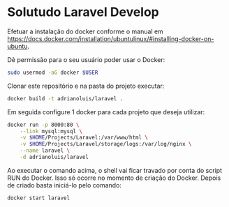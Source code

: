 # Solutudo Laravel Develop

Efetuar a instalação do docker conforme o manual em https://docs.docker.com/installation/ubuntulinux/#installing-docker-on-ubuntu.

Dê permissão para o seu usuário poder usar o Docker:

```bash
sudo usermod -aG docker $USER
```

Clonar este repositório e na pasta do projeto executar:

```bash
docker build -t adrianoluis/laravel .
```

Em seguida configure 1 docker para cada projeto que deseja utilizar:

```bash
docker run -p 8000:80 \
    --link mysql:mysql \
    -v $HOME/Projects/Laravel:/var/www/html \
    -v $HOME/Projects/Laravel/storage/logs:/var/log/nginx \
    --name laravel \
    -d adrianoluis/laravel
```

Ao executar o comando acima, o shell vai ficar travado por conta do script RUN do Docker. Isso só ocorre no momento de criação do Docker. Depois de criado basta iniciá-lo pelo comando: 

```bash
docker start laravel
```
